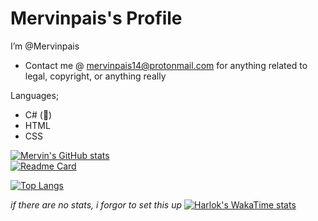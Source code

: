 # Mervinpais's Profile
I’m @Mervinpais
- Contact me @ mervinpais14@protonmail.com for anything related to legal, copyright, or anything really

Languages;
  - C# (💯)
  - HTML
  - CSS

[![Mervin's GitHub stats](https://github-readme-stats.vercel.app/api?username=Mervinpais&show_icons=true&theme=dark)](https://github.com/anuraghazra/github-readme-stats)
<br>
[![Readme Card](https://github-readme-stats.vercel.app/api/pin/?username=Mervinpais&repo=Easy14_Programing_language&show_icons=true&theme=dark)](https://github.com/anuraghazra/github-readme-stats)

[![Top Langs](https://github-readme-stats.vercel.app/api/top-langs/?username=Mervinpais&layout=donut&theme=dark)](https://github.com/anuraghazra/github-readme-stats)

<i>if there are no stats, i forgor to set this up</i>
[![Harlok's WakaTime stats](https://github-readme-stats.vercel.app/api/wakatime?username=Mervinpais)](https://github.com/anuraghazra/github-readme-stats)
